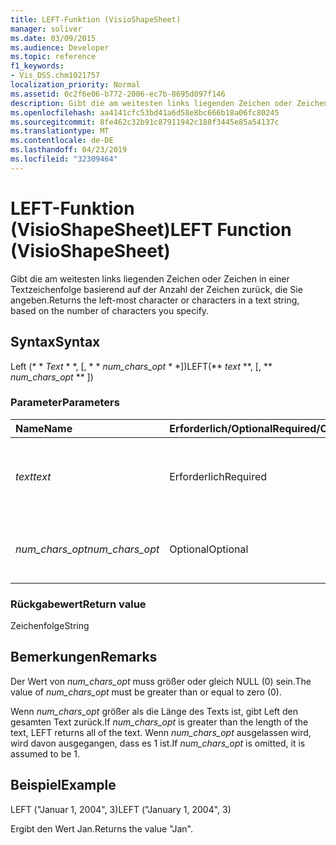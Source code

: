 ```yaml
---
title: LEFT-Funktion (VisioShapeSheet)
manager: soliver
ms.date: 03/09/2015
ms.audience: Developer
ms.topic: reference
f1_keywords:
- Vis_DSS.chm1021757
localization_priority: Normal
ms.assetid: 0c2f6e06-b772-2006-ec7b-8695d097f146
description: Gibt die am weitesten links liegenden Zeichen oder Zeichen in einer Textzeichenfolge basierend auf der Anzahl der Zeichen zurück, die Sie angeben.
ms.openlocfilehash: aa4141cfc53bd41a6d58e8bc666b18a06fc80245
ms.sourcegitcommit: 8fe462c32b91c87911942c188f3445e85a54137c
ms.translationtype: MT
ms.contentlocale: de-DE
ms.lasthandoff: 04/23/2019
ms.locfileid: "32309464"
---
```

# <a name="left-function-visioshapesheet"></a><span data-ttu-id="55697-103">LEFT-Funktion (VisioShapeSheet)</span><span class="sxs-lookup"><span data-stu-id="55697-103">LEFT Function (VisioShapeSheet)</span></span>

<span data-ttu-id="55697-104">Gibt die am weitesten links liegenden Zeichen oder Zeichen in einer Textzeichenfolge basierend auf der Anzahl der Zeichen zurück, die Sie angeben.</span><span class="sxs-lookup"><span data-stu-id="55697-104">Returns the left-most character or characters in a text string, based on the number of characters you specify.</span></span>
  
## <a name="syntax"></a><span data-ttu-id="55697-105">Syntax</span><span class="sxs-lookup"><span data-stu-id="55697-105">Syntax</span></span>

<span data-ttu-id="55697-106">Left (\* \* *Text* \* \*, [, \* \* *num_chars_opt* \* \*])</span><span class="sxs-lookup"><span data-stu-id="55697-106">LEFT(\*\* *text* \*\*, [, \*\* *num_chars_opt* \*\* ])</span></span> 
  
### <a name="parameters"></a><span data-ttu-id="55697-107">Parameter</span><span class="sxs-lookup"><span data-stu-id="55697-107">Parameters</span></span>

|<span data-ttu-id="55697-108">**Name**</span><span class="sxs-lookup"><span data-stu-id="55697-108">**Name**</span></span>|<span data-ttu-id="55697-109">**Erforderlich/Optional**</span><span class="sxs-lookup"><span data-stu-id="55697-109">**Required/Optional**</span></span>|<span data-ttu-id="55697-110">**Datentyp**</span><span class="sxs-lookup"><span data-stu-id="55697-110">**Data Type**</span></span>|<span data-ttu-id="55697-111">**Beschreibung**</span><span class="sxs-lookup"><span data-stu-id="55697-111">**Description**</span></span>|
|:-----|:-----|:-----|:-----|
| <span data-ttu-id="55697-112">_text_</span><span class="sxs-lookup"><span data-stu-id="55697-112">_text_</span></span> <br/> |<span data-ttu-id="55697-113">Erforderlich</span><span class="sxs-lookup"><span data-stu-id="55697-113">Required</span></span>  <br/> |<span data-ttu-id="55697-114">**String**</span><span class="sxs-lookup"><span data-stu-id="55697-114">**String**</span></span> <br/> |<span data-ttu-id="55697-115">Die Zeichenfolge mit den zu extrahierenden Zeichen.</span><span class="sxs-lookup"><span data-stu-id="55697-115">The text string that contains the characters you want to extract.</span></span>  <br/> |
| <span data-ttu-id="55697-116">_num_chars_opt_</span><span class="sxs-lookup"><span data-stu-id="55697-116">_num_chars_opt_</span></span> <br/> |<span data-ttu-id="55697-117">Optional</span><span class="sxs-lookup"><span data-stu-id="55697-117">Optional</span></span>  <br/> |<span data-ttu-id="55697-118">**Numerisch**</span><span class="sxs-lookup"><span data-stu-id="55697-118">**Numeric**</span></span> <br/> |<span data-ttu-id="55697-119">Die Anzahl der Zeichen, die extrahiert werden sollen.</span><span class="sxs-lookup"><span data-stu-id="55697-119">The number of characters you want to extract.</span></span>  <br/> |
   
### <a name="return-value"></a><span data-ttu-id="55697-120">Rückgabewert</span><span class="sxs-lookup"><span data-stu-id="55697-120">Return value</span></span>

<span data-ttu-id="55697-121">Zeichenfolge</span><span class="sxs-lookup"><span data-stu-id="55697-121">String</span></span>
  
## <a name="remarks"></a><span data-ttu-id="55697-122">Bemerkungen</span><span class="sxs-lookup"><span data-stu-id="55697-122">Remarks</span></span>

<span data-ttu-id="55697-123">Der Wert von _num_chars_opt_ muss größer oder gleich NULL (0) sein.</span><span class="sxs-lookup"><span data-stu-id="55697-123">The value of  _num_chars_opt_ must be greater than or equal to zero (0).</span></span> 
  
<span data-ttu-id="55697-124">Wenn _num_chars_opt_ größer als die Länge des Texts ist, gibt Left den gesamten Text zurück.</span><span class="sxs-lookup"><span data-stu-id="55697-124">If  _num_chars_opt_ is greater than the length of the text, LEFT returns all of the text.</span></span> <span data-ttu-id="55697-125">Wenn _num_chars_opt_ ausgelassen wird, wird davon ausgegangen, dass es 1 ist.</span><span class="sxs-lookup"><span data-stu-id="55697-125">If  _num_chars_opt_ is omitted, it is assumed to be 1.</span></span> 
  
## <a name="example"></a><span data-ttu-id="55697-126">Beispiel</span><span class="sxs-lookup"><span data-stu-id="55697-126">Example</span></span>

<span data-ttu-id="55697-127">LEFT ("Januar 1, 2004", 3)</span><span class="sxs-lookup"><span data-stu-id="55697-127">LEFT ("January 1, 2004", 3)</span></span> 
  
<span data-ttu-id="55697-128">Ergibt den Wert Jan.</span><span class="sxs-lookup"><span data-stu-id="55697-128">Returns the value "Jan".</span></span> 
  


